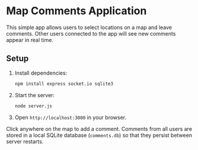 # Map Comments Application

This simple app allows users to select locations on a map and leave comments. Other users connected to the app will see new comments appear in real time.

## Setup

1. Install dependencies:
   ```bash
   npm install express socket.io sqlite3
   ```
2. Start the server:
   ```bash
   node server.js
   ```
3. Open `http://localhost:3000` in your browser.

Click anywhere on the map to add a comment. Comments from all users are stored in a local SQLite database (`comments.db`) so that they persist between server restarts.
